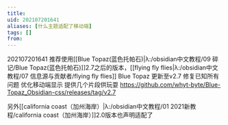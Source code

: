 ```yaml
---
title: 
uid: 202107201641
aliases: [什么主题适配了移动端]
tags: []
from: 
---
```


202107201641
推荐使用[[Blue Topaz(蓝色托帕石)|λ:/obsidian中文教程/09 碎记/Blue Topaz(蓝色托帕石)]]2.7之后的版本，[[flying fly flies|λ:/obsidian中文教程/07 信息源与贡献者/flying fly flies]]
Blue Topaz 更新至v2.7
修复已知所有问题
优化移动端显示
提供几个片段供玩耍
https://github.com/whyt-byte/Blue-Topaz_Obsidian-css/releases/tag/v2.7

另外[[california coast（加州海岸）|λ:/obsidian中文教程/01 2021新教程/california coast（加州海岸）]]2.0版本也声明适配了